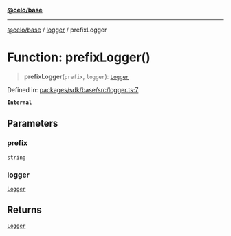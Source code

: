 [**@celo/base**](../../README.md)

***

[@celo/base](../../README.md) / [logger](../README.md) / prefixLogger

# Function: prefixLogger()

> **prefixLogger**(`prefix`, `logger`): [`Logger`](../type-aliases/Logger.md)

Defined in: [packages/sdk/base/src/logger.ts:7](https://github.com/celo-org/developer-tooling/blob/master/packages/sdk/base/src/logger.ts#L7)

**`Internal`**

## Parameters

### prefix

`string`

### logger

[`Logger`](../type-aliases/Logger.md)

## Returns

[`Logger`](../type-aliases/Logger.md)
